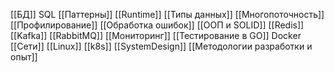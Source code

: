


[[БД]]
SQL
[[Паттерны]]
[[Runtime]]
[[Типы данных]]
[[Многопоточность]]
[[Профилирование]]
[[Обработка ошибок]]
[[ООП и SOLID]]
[[Redis]]
[[Kafka]]
[[RabbitMQ]]
[[Мониторинг]]
[[Тестирование в GO]]
Docker
[[Сети]]
[[Linux]]
[[k8s]]
[[SystemDesign]]
[[Методологии разработки и опыт]]


